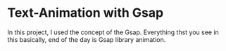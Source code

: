 # Text-Animation with Gsap

In this project, I used the concept of the Gsap. Everything thst you see in this basically, end of the day is Gsap library animation.
